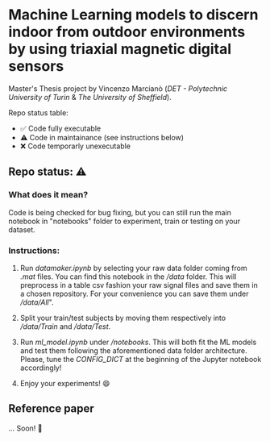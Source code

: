 # Machine Learning models to discern indoor from outdoor environments by using triaxial magnetic digital sensors

Master's Thesis project by Vincenzo Marcianò (*DET - Polytechnic University of Turin* & *The University of Sheffield*).

Repo status table:
* ✅ Code fully executable 
* :warning: Code in maintainance (see instructions below)
* ❌ Code temporarly unexecutable

##  Repo status: :warning: 
### What does it mean?
Code is being checked for bug fixing, but you can still run the main notebook in "notebooks" folder to experiment, train or testing on your dataset.

### Instructions:
1) Run _datamaker.ipynb_ by selecting your raw data folder coming from _.mat_ files. You can find this notebook in the _/data_ folder. This will preprocess in a table csv fashion your raw signal files and save them in a chosen repository. For your convenience you can save them under _/data/All_".

2) Split your train/test subjects by moving them respectively into _/data/Train_ and _/data/Test_. 

3) Run _ml_model.ipynb_ under _/notebooks_. This will both fit the ML models and test them following the aforementioned data folder architecture. Please, tune the *CONFIG_DICT* at the beginning of the Jupyter notebook accordingly!

4) Enjoy your experiments! :smile:

## Reference paper
... Soon! :crossed_fingers:
